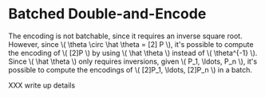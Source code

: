 # Batched Double-and-Encode

The encoding is not batchable, since it requires an inverse square
root.  However, since \\( \theta \circ \hat \theta = [2] P \\), it's
possible to compute the encoding of \\( [2]P \\) by using \\( \hat
\theta \\) instead of \\( \theta^{-1} \\).  Since \\( \hat \theta \\) only
requires inversions, given \\( P\_1, \ldots, P\_n \\), it's possible
to compute the encodings of \\( [2]P\_1, \ldots, [2]P\_n \\) in a
batch.

XXX write up details
